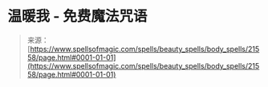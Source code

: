 <!--yml

分类：未分类

日期：2024年06月12日 19:05:10

-->

# 温暖我 - 免费魔法咒语

> 来源：[https://www.spellsofmagic.com/spells/beauty_spells/body_spells/21558/page.html#0001-01-01](https://www.spellsofmagic.com/spells/beauty_spells/body_spells/21558/page.html#0001-01-01)
